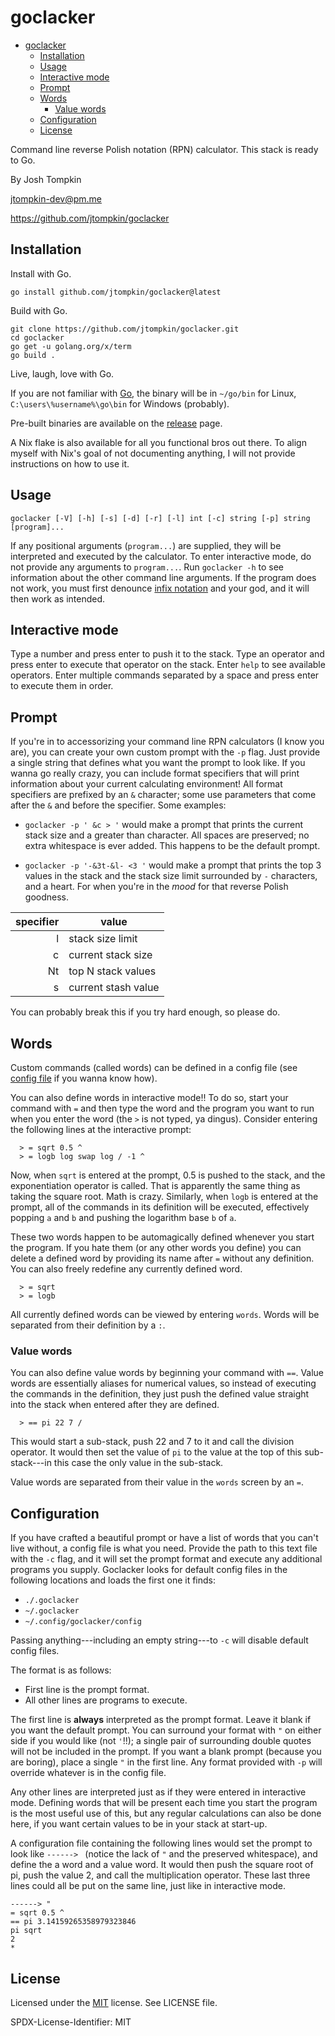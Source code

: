 # goclacker

<!--toc:start-->
- [goclacker](#goclacker)
  - [Installation](#installation)
  - [Usage](#usage)
  - [Interactive mode](#interactive-mode)
  - [Prompt](#prompt)
  - [Words](#words)
    - [Value words](#value-words)
  - [Configuration](#configuration)
  - [License](#license)
<!--toc:end-->

Command line reverse Polish notation (RPN) calculator. This stack is ready to
Go.

By Josh Tompkin

jtompkin-dev@pm.me

https://github.com/jtompkin/goclacker

## Installation

Install with Go.

```
go install github.com/jtompkin/goclacker@latest
```

Build with Go.

```
git clone https://github.com/jtompkin/goclacker.git
cd goclacker
go get -u golang.org/x/term
go build .
```

Live, laugh, love with Go.

If you are not familiar with [Go](https://go.dev), the binary will be in
`~/go/bin` for Linux, `C:\users\%username%\go\bin` for Windows (probably).

Pre-built binaries are available on the
[release](https://github.com/jtompkin/goclacker/releases/latest) page.

A Nix flake is also available for all you functional bros out there. To align
myself with Nix's goal of not documenting anything, I will not provide
instructions on how to use it.

## Usage

```
goclacker [-V] [-h] [-s] [-d] [-r] [-l] int [-c] string [-p] string [program]...
```

If any positional arguments (`program...`) are supplied, they will be
interpreted and executed by the calculator. To enter interactive mode, do not
provide any arguments to `program...`. Run `goclacker -h` to see information
about the other command line arguments. If the program does not work, you must
first denounce [infix notation](https://en.wikipedia.org/wiki/Satan) and your
god, and it will then work as intended.

## Interactive mode

Type a number and press enter to push it to the stack. Type an operator and
press enter to execute that operator on the stack. Enter `help` to see available
operators. Enter multiple commands separated by a space and press enter to
execute them in order.

## Prompt

If you're in to accessorizing your command line RPN calculators (I know you
are), you can create your own custom prompt with the `-p` flag. Just provide a
single string that defines what you want the prompt to look like. If you wanna
go really crazy, you can include format specifiers that will print information
about your current calculating environment! All format specifiers are prefixed
by an `&` character; some use parameters that come after the `&` and before the
specifier. Some examples:

 - `goclacker -p ' &c > '` would make a prompt that prints the current stack
 size and a greater than character. All spaces are preserved; no extra
 whitespace is ever added. This happens to be the default prompt.

 - `goclacker -p '-&3t-&l- <3 '` would make a prompt that prints the top 3
 values in the stack and the stack size limit surrounded by `-` characters, and
 a heart. For when you're in the *mood* for that reverse Polish goodness.

| specifier | value               |
|----------:|---------------------|
|         l | stack size limit    |
|         c | current stack size  |
|        Nt | top N stack values  |
|         s | current stash value |

You can probably break this if you try hard enough, so please do.

## Words

Custom commands (called words) can be defined in a config file (see [config
file](#configuration) if you wanna know how).

You can also define words in interactive mode!! To do so, start your command
with `=` and then type the word and the program you want to run when you enter
the word (the `>` is not typed, ya dingus). Consider entering the following
lines at the interactive prompt:

```
  > = sqrt 0.5 ^
  > = logb log swap log / -1 ^
```

Now, when `sqrt` is entered at the prompt, 0.5 is pushed to the stack, and the
exponentiation operator is called. That is apparently the same thing as taking
the square root. Math is crazy. Similarly, when `logb` is entered at the prompt,
all of the commands in its definition will be executed, effectively popping `a`
and `b` and pushing the logarithm base `b` of `a`.

These two words happen to be automagically defined whenever you start the
program. If you hate them (or any other words you define) you can delete a
defined word by providing its name after `=` without any definition. You can
also freely redefine any currently defined word.

```
  > = sqrt
  > = logb
```

All currently defined words can be viewed by entering `words`. Words
will be separated from their definition by a `:`.

### Value words

You can also define value words by beginning your command with `==`. Value words
are essentially aliases for numerical values, so instead of executing the
commands in the definition, they just push the defined value straight into the
stack when entered after they are defined.

```
  > == pi 22 7 /
```

This would start a sub-stack, push 22 and 7 to it and call the division
operator. It would then set the value of `pi` to the value at the top of this
sub-stack---in this case the only value in the sub-stack.

Value words are separated from their value in the `words` screen by an `=`.

## Configuration

If you have crafted a beautiful prompt or have a list of words that you can't
live without, a config file is what you need. Provide the path to this text file
with the `-c` flag, and it will set the prompt format and execute any additional
programs you supply. Goclacker looks for default config files in the following
locations and loads the first one it finds:

- `./.goclacker`
- `~/.goclacker`
- `~/.config/goclacker/config`

Passing anything---including an empty string---to `-c` will disable default 
config files.

The format is as follows:

- First line is the prompt format.
- All other lines are programs to execute.

The first line is **always** interpreted as the prompt format. Leave it blank if
you want the default prompt. You can surround your format with `"` on either
side if you would like (not `'`!!); a single pair of surrounding double quotes
will not be included in the prompt. If you want a blank prompt (because you are
boring), place a single `"` in the first line. Any format provided with `-p`
will override whatever is in the config file.

Any other lines are interpreted just as if they were entered in interactive
mode. Defining words that will be present each time you start the program is the
most useful use of this, but any regular calculations can also be done here, if
you want certain values to be in your stack at start-up.

A configuration file containing the following lines would set the prompt to look
like `------> ` (notice the lack of `"` and the preserved whitespace), and
define the a word and a value word. It would then push the square root of pi,
push the value 2, and call the multiplication operator. These last three lines
could all be put on the same line, just like in interactive mode.

```
------> "
= sqrt 0.5 ^
== pi 3.14159265358979323846
pi sqrt
2
*
```

## License

Licensed under the [MIT](https://spdx.org/licenses/MIT.html) license. See 
LICENSE file.

SPDX-License-Identifier: MIT
